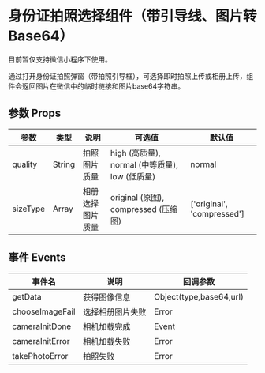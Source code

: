 # 身份证拍照选择组件（带引导线、图片转Base64） 

目前暂仅支持微信小程序下使用。

通过打开身份证拍照弹窗（带拍照引导框），可选择即时拍照上传或相册上传，组件会返回图片在微信中的临时链接和图片base64字符串。

## 参数 Props

| 参数| 类型 | 说明 | 可选值 | 默认值 |
| --- | --- | --- | --- | --- |
| quality | String | 拍照图片质量 | high (高质量), normal (中等质量), low (低质量)  | normal |
| sizeType | Array | 相册选择图片质量 | original (原图), compressed (压缩图) | ['original', 'compressed'] |

## 事件 Events

| 事件名| 说明 | 回调参数 |
| --- | --- | --- |
| getData | 获得图像信息 | Object(type,base64,url) |
| chooseImageFail | 选择相册图片失败 | Error |
| cameraInitDone | 相机加载完成 | Event |
| cameraInitError | 相机加载失败 | Error |
| takePhotoError | 拍照失败 | Error |
